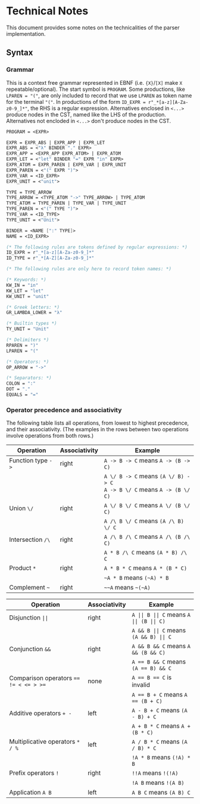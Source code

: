# Technical Notes

This document provides some notes on the technicalities of the parser
implementation.

## Syntax

### Grammar

This is a context free grammar represented in EBNF (i.e. `{X}`/`[X]` make `X`
repeatable/optional). The start symbol is `PROGRAM`. Some productions, like
`LPAREN = "("`, are only included to record that we use `LPAREN` as token name
for the terminal `"("`. In productions of the form
`ID_EXPR = r"_*[a-z][A-Za-z0-9_]*"`, the RHS is a regular expression. Alternatives enclosed in `<...>` produce nodes in the CST, named like the LHS of the production. Alternatives not encloded in `<...>` don't produce nodes in the CST.

```fsharp
PROGRAM = <EXPR>

EXPR = EXPR_ABS | EXPR_APP | EXPR_LET
EXPR_ABS = <"λ" BINDER "." EXPR>
EXPR_APP = <EXPR_APP EXPR_ATOM> | EXPR_ATOM
EXPR_LET = <"let" BINDER "=" EXPR "in" EXPR>
EXPR_ATOM = EXPR_PAREN | EXPR_VAR | EXPR_UNIT
EXPR_PAREN = <"(" EXPR ")">
EXPR_VAR = <ID_EXPR>
EXPR_UNIT = <"unit">

TYPE = TYPE_ARROW
TYPE_ARROW = <TYPE_ATOM "->" TYPE_ARROW> | TYPE_ATOM
TYPE_ATOM = TYPE_PAREN | TYPE_VAR | TYPE_UNIT
TYPE_PAREN = <"(" TYPE ")">
TYPE_VAR = <ID_TYPE>
TYPE_UNIT = <"Unit">

BINDER = <NAME [":" TYPE]>
NAME = <ID_EXPR>

(* The following rules are tokens defined by regular expressions: *)
ID_EXPR = r"_*[a-z][A-Za-z0-9_]*"
ID_TYPE = r"_*[A-Z][A-Za-z0-9_]*"

(* The following rules are only here to record token names: *)

(* Keywords: *)
KW_IN = "in"
KW_LET = "let"
KW_UNIT = "unit"

(* Greek letters: *)
GR_LAMBDA_LOWER = "λ"

(* Builtin types *)
TY_UNIT = "Unit"

(* Delimiters *)
RPAREN = ")"
LPAREN = "("

(* Operators: *)
OP_ARROW = "->"

(* Separators: *)
COLON = ":"
DOT = "."
EQUALS = "="
```

### Operator precedence and associativity

The following table lists all operations, from lowest to highest precedence, and
their associativity. (The examples in the rows between two operations involve operations from both rows.)

<table>
    <thead>
        <th>Operation</th>
        <th>Associativity</th>
        <th>Example</th>
    </thead>
    <tbody>
        <tr>
            <td>Function type <code>-></code></td>
            <td>right</td>
            <td><code>A -> B -> C</code> means <code>A -> (B -> C)</code></td>
        </tr>
        <tr>
            <td></td>
            <td></td>
            <td>
                <code>A \/ B -> C</code> means <code>(A \/ B) -> C</code><br/>
                <code>A -> B \/ C</code> means <code>A -> (B \/ C)</code>
            </td>
        </tr>
        <tr>
            <td>Union <code>\/</code></td>
            <td>right</td>
            <td><code>A \/ B \/ C</code> means <code>A \/ (B \/ C)</code></td>
        </tr>
        <tr>
            <td></td>
            <td></td>
            <td><code>A /\ B \/ C</code> means <code>(A /\ B) \/ C</code></td>
        </tr>
        <tr>
            <td>Intersection <code>/\</code></td>
            <td>right</td>
            <td><code>A /\ B /\ C</code> means <code>A /\ (B /\ C)</code></td>
        </tr>
        <tr>
            <td></td>
            <td></td>
            <td><code>A * B /\ C</code> means <code>(A * B) /\ C</code></td>
        </tr>
        <tr>
            <td>Product <code>*</code></td>
            <td>right</td>
            <td><code>A * B * C</code> means <code>A * (B * C)</code></td>
        </tr>
        <tr>
            <td></td>
            <td></td>
            <td><code>~A * B</code> means <code>(~A) * B</code></td>
        </tr>
        <tr>
            <td>Complement <code>~</code></td>
            <td>right</td>
            <td><code>~~A</code> means <code>~(~A)</code></td>
        </tr>
    </tbody>
</table>

<table>
    <thead>
        <th>Operation</th>
        <th>Associativity</th>
        <th>Example</th>
    </thead>
    <tbody>
        <tr>
            <td>Disjunction <code>||</code></td>
            <td>right</td>
            <td><code>A || B || C</code> means <code>A || (B || C)</code></td>
        </tr>
        <tr>
            <td></td>
            <td></td>
            <td><code>A && B || C</code> means <code>(A && B) || C</code></td>
        </tr>
        <tr>
            <td>Conjunction <code>&&</code></td>
            <td>right</td>
            <td><code>A && B && C</code> means <code>A && (B && C)</code></td>
        </tr>
        <tr>
            <td></td>
            <td></td>
            <td><code>A == B && C</code> means <code>(A == B) && C</code></td>
        </tr>
        <tr>
            <td>Comparison operators <code>== != < <= > >=</code></td>
            <td>none</td>
            <td><code>A == B == C</code> is invalid</td>
        </tr>
        <tr>
            <td></td>
            <td></td>
            <td><code>A == B + C</code> means <code>A == (B + C)</code></td>
        </tr>
        <tr>
            <td>Additive operators <code>+ -</code></td>
            <td>left</td>
            <td><code>A - B + C</code> means <code>(A - B) + C</code></td>
        </tr>
        <tr>
            <td></td>
            <td></td>
            <td><code>A + B * C</code> means <code>A + (B * C)</code></td>
        </tr>
        <tr>
            <td>Multiplicative operators <code>* / %</code></td>
            <td>left</td>
            <td><code>A / B * C</code> means <code>(A / B) * C</code></td>
        </tr>
        <tr>
            <td></td>
            <td></td>
            <td><code>!A * B</code> means <code>(!A) * B</code></td>
        </tr>
        <tr>
            <td>Prefix operators <code>!</code></td>
            <td>right</td>
            <td><code>!!A</code> means <code>!(!A)</code></td>
        </tr>
        <tr>
            <td></td>
            <td></td>
            <td><code>!A B</code> means <code>!(A B)</code></td>
        </tr>
        <tr>
            <td>Application <code>A B</code></td>
            <td>left</td>
            <td><code>A B C</code> means <code>(A B) C</code></td>
        </tr>
    </tbody>
</table>
